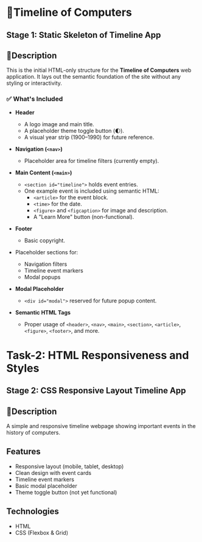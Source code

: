 # 🌟Timeline of Computers

## Stage 1: Static Skeleton of Timeline App

## 📄Description
This is the initial HTML-only structure for the **Timeline of Computers** web application. It lays out the semantic foundation of the site without any styling or interactivity.

### ✅ What's Included

- **Header**
  - A logo image and main title.
  - A placeholder theme toggle button (🌓).
  - A visual year strip (1900–1990) for future reference.

- **Navigation (`<nav>`)**
  - Placeholder area for timeline filters (currently empty).

- **Main Content (`<main>`)**
  - `<section id="timeline">` holds event entries.
  - One example event is included using semantic HTML:
    - `<article>` for the event block.
    - `<time>` for the date.
    - `<figure>` and `<figcaption>` for image and description.
    - A "Learn More" button (non-functional).

- **Footer**
  - Basic copyright.

- Placeholder sections for:
  - Navigation filters
  - Timeline event markers
  - Modal popups
    
- **Modal Placeholder**
  - `<div id="modal">` reserved for future popup content.

- **Semantic HTML Tags**
  - Proper usage of `<header>`, `<nav>`, `<main>`, `<section>`, `<article>`, `<figure>`, `<footer>`, and more.

# Task-2: HTML Responsiveness and Styles 
## Stage 2: CSS Responsive Layout Timeline App

## 📄Description
A simple and responsive timeline webpage showing important events in the history of computers.

## Features

- Responsive layout (mobile, tablet, desktop)
- Clean design with event cards
- Timeline event markers
- Basic modal placeholder
- Theme toggle button (not yet functional)

## Technologies

- HTML
- CSS (Flexbox & Grid)

